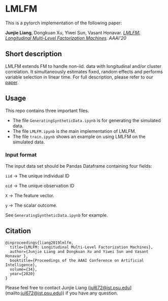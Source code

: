 # LMLFM
This is a pytorch implementation of the following paper:

**Junjie Liang**, Dongkuan Xu, Yiwei Sun, Vasant Honavar. *[LMLFM: Longitudinal Multi-Level Factorization Machines](https://arxiv.org/abs/1911.04062). AAAI'20*

## Short description

LMLFM extends FM to handle non-iid. data with longitudinal and/or cluster correlation. It simultaneously estimates fixed, random effects and performs variable selection in linear time. For full description, please refer to our [paper](https://arxiv.org/abs/1911.04062).

## Usage
This repo contains three important files.

* The file `GeneratingSyntheticData.ipynb` is for generating the simulated data.
* The file `LMLFM.ipynb` is the main implementation of LMLFM.
* The file `train.ipynb` shows an example on using LMLFM on the simulated data.

### Input format

The input data set should be Pandas Dataframe containing four fields:

`iid` -> The unique individual ID

`oid` -> The unique observation ID

`X` -> The feature vector.

`y` -> The scalar outcome.

See `GeneratingSyntheticData.ipynb` for example.

## Citation
```
@inproceedings{liang2019lmlfm,
  title={LMLFM: Longitudinal Multi-Level Factorization Machines},
  author={Junjie Liang and Dongkuan Xu and Yiwei Sun and Vasant Honavar },
  booktitle={Proceedings of the AAAI Conference on Artificial Intelligence},
  volume={34},
  year={2020}
}
```

 Please feel free to contact Junjie Liang (jul672@ist.psu.edu](mailto:jul672@ist.psu.edu)) if you have any question.
